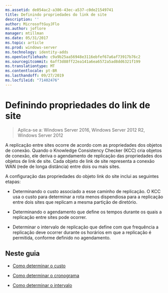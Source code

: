 ```yaml
---
ms.assetid: de054ac2-a386-43ec-a537-c0de21549741
title: Definindo propriedades do link de site
description: ''
author: MicrosoftGuyJFlo
ms.author: joflore
manager: mtillman
ms.date: 05/31/2017
ms.topic: article
ms.prod: windows-server
ms.technology: identity-adds
ms.openlocfilehash: c9a9b25aa56948e3116ebfef67a6af73917b76c2
ms.sourcegitcommit: 6aff3d88ff22ea141a6ea6572a5ad8dd6321f199
ms.translationtype: MT
ms.contentlocale: pt-BR
ms.lasthandoff: 09/27/2019
ms.locfileid: "71402476"
---
```

# <a name="setting-site-link-properties"></a>Definindo propriedades do link de site

>Aplica-se a: Windows Server 2016, Windows Server 2012 R2, Windows Server 2012

A replicação entre sites ocorre de acordo com as propriedades dos objetos de conexão. Quando o Knowledge Consistency Checker (KCC) cria objetos de conexão, ele deriva o agendamento de replicação das propriedades dos objetos de link de site. Cada objeto de link de site representa a conexão WAN (rede de longa distância) entre dois ou mais sites.  
  
A configuração das propriedades do objeto link do site inclui as seguintes etapas:  
  
-   Determinando o custo associado a esse caminho de replicação. O KCC usa o custo para determinar a rota menos dispendiosa para a replicação entre dois sites que replicam a mesma partição de diretório.  
  
-   Determinando o agendamento que define os tempos durante os quais a replicação entre sites pode ocorrer.  
  
-   Determinar o intervalo de replicação que define com que frequência a replicação deve ocorrer durante os horários em que a replicação é permitida, conforme definido no agendamento.  
  
## <a name="in-this-guide"></a>Neste guia  
  
-   [Como determinar o custo](../../ad-ds/plan/Determining-the-Cost.md)  
  
-   [Como determinar o cronograma](../../ad-ds/plan/Determining-the-Schedule.md)  
  
-   [Como determinar o intervalo](../../ad-ds/plan/Determining-the-Interval.md)  
  



